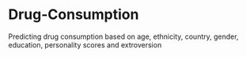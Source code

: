 # Drug-Consumption
Predicting drug consumption based on age, ethnicity, country, gender, education, personality scores and extroversion

